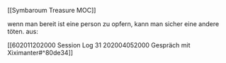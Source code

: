 [[Symbaroum Treasure MOC]]

wenn man bereit ist eine person zu opfern, kann man sicher eine andere töten.
 aus: 
 
[[602011202000 Session Log 31 202004052000 Gespräch mit Xiximanter#^80de34]]